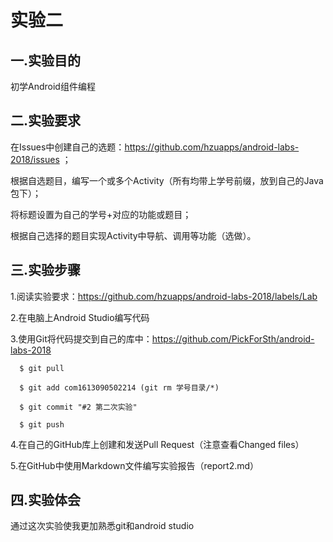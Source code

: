 实验二
=
一.实验目的
-
  初学Android组件编程
  
二.实验要求
-
  在Issues中创建自己的选题：https://github.com/hzuapps/android-labs-2018/issues ；
  
  根据自选题目，编写一个或多个Activity（所有均带上学号前缀，放到自己的Java包下）；
  
  将标题设置为自己的学号+对应的功能或题目；
  
  根据自己选择的题目实现Activity中导航、调用等功能（选做）。
  
三.实验步骤
-

  1.阅读实验要求：https://github.com/hzuapps/android-labs-2018/labels/Lab
  
  2.在电脑上Android Studio编写代码
  
  3.使用Git将代码提交到自己的库中：https://github.com/PickForSth/android-labs-2018
  
      $ git pull
      
      $ git add com1613090502214 (git rm 学号目录/*)
      
      $ git commit "#2 第二次实验"
      
      $ git push
  
  4.在自己的GitHub库上创建和发送Pull Request（注意查看Changed files）
  
  5.在GitHub中使用Markdown文件编写实验报告（report2.md）

四.实验体会
-
通过这次实验使我更加熟悉git和android studio

